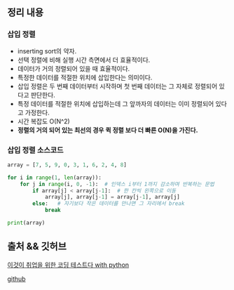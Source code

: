 ## 정리 내용
### 삽입 정렬
- inserting sort의 약자.
- 선택 정렬에 비해 실행 시간 측면에서 더 효율적이다.
- 데이터가 거의 정렬되어 있을 때 효율적이다.
- 특정한 데이터를 적절한 위치에 삽입한다는 의미이다.
- 삽입 정렬은 두 번째 데이터부터 시작하며 첫 번째 데이터는 그 자체로 정렬되어 있다고 판단한다.
- 특정 데이터를 적절한 위치에 삽입하는데 그 앞까자의 데이터는 이미 정렬되어 있다고 가정한다.
- 시간 복잡도 O(N^2)
- **정렬의 거의 되어 있는 최선의 경우 퀵 정렬 보다 더 빠른 O(N)을 가진다.**

### 삽입 정렬 소스코드
```python
array = [7, 5, 9, 0, 3, 1, 6, 2, 4, 8]

for i in range(1, len(array)):
    for j in range(i, 0, -1):  # 인덱스 i부터 1까지 감소하며 반복하는 문법
        if array[j] < array[j-1]:  # 한 칸씩 왼쪽으로 이동
            array[j], array[j-1] = array[j-1], array[j]
        else:   # 자기보다 작은 데이터를 만나면 그 자리에서 break
            break

print(array)
```

## 출처 && 깃허브
[이것이 취업을 위한 코딩 테스트다 with python](http://www.yes24.com/Product/Goods/91433923)

[github](https://github.com/KYUSEONGHAN/python-for-coding-test)